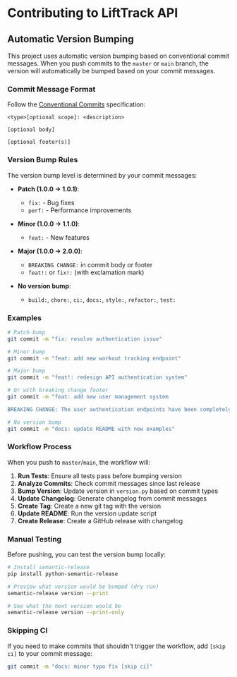 # Contributing to LiftTrack API

## Automatic Version Bumping

This project uses automatic version bumping based on conventional commit messages. When you push commits to the `master` or `main` branch, the version will automatically be bumped based on your commit messages.

### Commit Message Format

Follow the [Conventional Commits](https://www.conventionalcommits.org/) specification:

```
<type>[optional scope]: <description>

[optional body]

[optional footer(s)]
```

### Version Bump Rules

The version bump level is determined by your commit messages:

- **Patch (1.0.0 → 1.0.1)**: 
  - `fix:` - Bug fixes
  - `perf:` - Performance improvements

- **Minor (1.0.0 → 1.1.0)**: 
  - `feat:` - New features

- **Major (1.0.0 → 2.0.0)**: 
  - `BREAKING CHANGE:` in commit body or footer
  - `feat!:` or `fix!:` (with exclamation mark)

- **No version bump**:
  - `build:`, `chore:`, `ci:`, `docs:`, `style:`, `refactor:`, `test:`

### Examples

```bash
# Patch bump
git commit -m "fix: resolve authentication issue"

# Minor bump  
git commit -m "feat: add new workout tracking endpoint"

# Major bump
git commit -m "feat!: redesign API authentication system"

# Or with breaking change footer
git commit -m "feat: add new user management system

BREAKING CHANGE: The user authentication endpoints have been completely redesigned"

# No version bump
git commit -m "docs: update README with new examples"
```

### Workflow Process

When you push to `master`/`main`, the workflow will:

1. **Run Tests**: Ensure all tests pass before bumping version
2. **Analyze Commits**: Check commit messages since last release
3. **Bump Version**: Update version in `version.py` based on commit types
4. **Update Changelog**: Generate changelog from commit messages
5. **Create Tag**: Create a new git tag with the version
6. **Update README**: Run the version update script
7. **Create Release**: Create a GitHub release with changelog

### Manual Testing

Before pushing, you can test the version bump locally:

```bash
# Install semantic-release
pip install python-semantic-release

# Preview what version would be bumped (dry run)
semantic-release version --print

# See what the next version would be
semantic-release version --print-only
```

### Skipping CI

If you need to make commits that shouldn't trigger the workflow, add `[skip ci]` to your commit message:

```bash
git commit -m "docs: minor typo fix [skip ci]"
``` 
